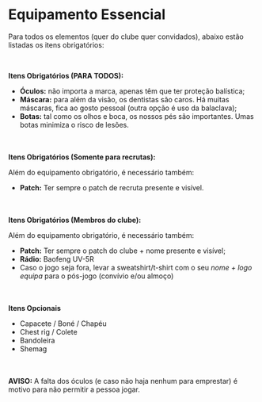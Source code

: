 # Equipamento Essencial

Para todos os elementos (quer do clube quer convidados), abaixo estão listadas os itens obrigatórios:


<br>

**Itens Obrigatórios (PARA TODOS):**

* **Óculos:** não importa a marca, apenas têm que ter proteção balística;
* **Máscara:** para além da visão, os dentistas são caros. Há muitas máscaras, fica ao gosto pessoal (outra opção é uso da balaclava);
* **Botas:** tal como os olhos e boca, os nossos pés são importantes. Umas botas minimiza o risco de lesões.




<br><br>
**Itens Obrigatórios (Somente para recrutas):**

Além do equipamento obrigatório, é necessário também:

* **Patch:** Ter sempre o patch de recruta presente e visível.




<br><br>
**Itens Obrigatórios (Membros do clube):**

Além do equipamento obrigatório, é necessário também:

* **Patch:** Ter sempre o patch do clube + nome presente e visível;
* **Rádio:** Baofeng UV-5R
* Caso o jogo seja fora, levar a sweatshirt/t-shirt com o seu _nome + logo equipa_ para o pós-jogo (convívio e/ou almoço)




<br><br>
**Itens Opcionais**

* Capacete / Boné / Chapéu
* Chest rig / Colete
* Bandoleira
* Shemag




<br><br>
**AVISO:** A falta dos óculos (e caso não haja nenhum para emprestar) é motivo para não permitir a pessoa jogar.
